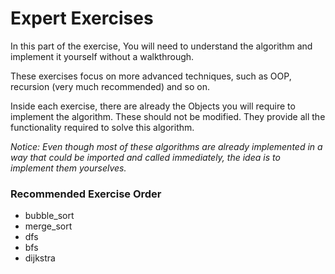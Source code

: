 # Expert Exercises

In this part of the exercise, You will need to understand the algorithm and implement it yourself without a walkthrough.

These exercises focus on more advanced techniques, such as OOP, recursion (very much recommended) and so on.

Inside each exercise, there are already the Objects you will require to implement the algorithm. These should not be modified. They provide all the functionality required to solve this algorithm.

_Notice: Even though most of these algorithms are already implemented in a way that could be imported and called immediately, the idea is to implement them yourselves._

### Recommended Exercise Order
- bubble_sort
- merge_sort
- dfs
- bfs
- dijkstra
